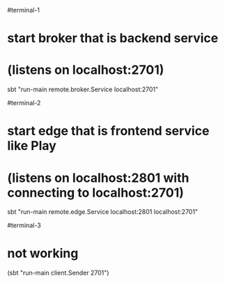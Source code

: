 #terminal-1
# start broker that is backend service
#   (listens on localhost:2701)
sbt "run-main remote.broker.Service localhost:2701"

#terminal-2
# start edge that is frontend service like Play
#   (listens on localhost:2801 with connecting to localhost:2701)
sbt "run-main remote.edge.Service localhost:2801 localhost:2701"

#terminal-3
# not working
(sbt "run-main client.Sender 2701")
